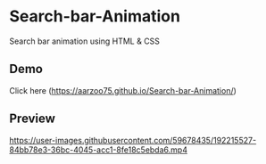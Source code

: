 # Search-bar-Animation
Search bar animation using HTML & CSS

## Demo 
Click here (https://aarzoo75.github.io/Search-bar-Animation/)

## Preview
https://user-images.githubusercontent.com/59678435/192215527-84bb78e3-36bc-4045-acc1-8fe18c5ebda6.mp4


